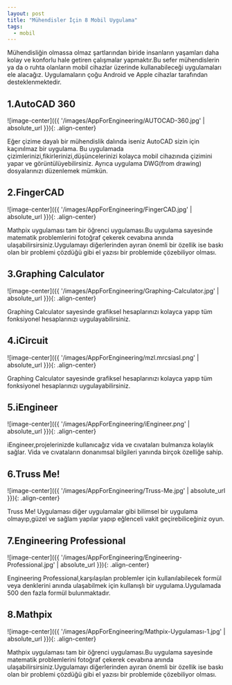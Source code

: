 ```yaml
---
layout: post
title: "Mühendisler İçin 8 Mobil Uygulama"
tags:
  - mobil
---
```


Mühendisliğin olmassa olmaz şartlarından biride insanların yaşamları daha kolay ve konforlu hale getiren çalışmalar yapmaktır.Bu sefer mühendislerin ya da o ruhta olanların mobil cihazlar üzerinde kullanabileceği uygulamaları ele alacağız.
Uygulamaların çoğu Android ve Apple cihazlar tarafından desteklenmektedir.

## 1.AutoCAD 360

![image-center]({{ '/images/AppForEngineering/AUTOCAD-360.jpg' | absolute_url }}){: .align-center}

Eğer çizime dayalı bir mühendislik dalında iseniz AutoCAD sizin için kaçınılmaz bir uygulama.
Bu uygulamada çizimlerinizi,fikirlerinizi,düşüncelerinizi kolayca mobil cihazınıda çizimini yapar ve görüntülüyebilirsiniz.
Ayrıca uygulama DWG(from drawing) dosyalarınızı düzenlemek mümkün.

## 2.FingerCAD

![image-center]({{ '/images/AppForEngineering/FingerCAD.jpg' | absolute_url }}){: .align-center}

Mathpix uygulaması tam bir öğrenci uygulaması.Bu uygulama sayesinde matematik problemlerini fotoğraf çekerek
cevabına anında ulaşabilirsirsiniz.Uygulamayı diğerlerinden ayıran önemli bir özellik ise baskı olan bir problemi
çözdüğü gibi el yazısı bir problemide çözebiliyor olması.

## 3.Graphing Calculator

![image-center]({{ '/images/AppForEngineering/Graphing-Calculator.jpg' | absolute_url }}){: .align-center}

Graphing Calculator sayesinde grafiksel hesaplarınızı kolayca yapıp tüm fonksiyonel hesaplarınızı
uygulayabilirsiniz.

## 4.iCircuit

![image-center]({{ '/images/AppForEngineering/mzl.mrcsiasl.png' | absolute_url }}){: .align-center}

Graphing Calculator sayesinde grafiksel hesaplarınızı kolayca yapıp tüm fonksiyonel hesaplarınızı
uygulayabilirsiniz.

## 5.iEngineer
![image-center]({{ '/images/AppForEngineering/iEngineer.png' | absolute_url }}){: .align-center}

iEngineer,projelerinizde kullanıcağız vida ve cıvataları bulmanıza kolaylık sağlar.
Vida ve cıvataların donanımsal bilgileri yanında birçok özelliğe sahip.

## 6.Truss Me!
![image-center]({{ '/images/AppForEngineering/Truss-Me.jpg' | absolute_url }}){: .align-center}

Truss Me! Uygulaması diğer uygulamalar gibi bilimsel bir uygulama olmayıp,güzel ve sağlam yapılar yapıp
eğlenceli vakit geçirebiliceğiniz oyun.

## 7.Engineering Professional
![image-center]({{ '/images/AppForEngineering/Engineering-Professional.jpg' | absolute_url }}){: .align-center}

Engineering Professional,karşılaşılan problemler için kullanılabilecek formül veya denklerini anında ulaşabilmek için
kullanışlı bir uygulama.Uygulamada 500 den fazla formül bulunmaktadır.

## 8.Mathpix
![image-center]({{ '/images/AppForEngineering/Mathpix-Uygulaması-1.jpg' | absolute_url }}){: .align-center}

Mathpix uygulaması tam bir öğrenci uygulaması.Bu uygulama sayesinde matematik problemlerini fotoğraf çekerek
cevabına anında ulaşabilirsirsiniz.Uygulamayı diğerlerinden ayıran önemli bir özellik ise baskı olan bir problemi çözdüğü gibi el yazısı bir problemide çözebiliyor olması.